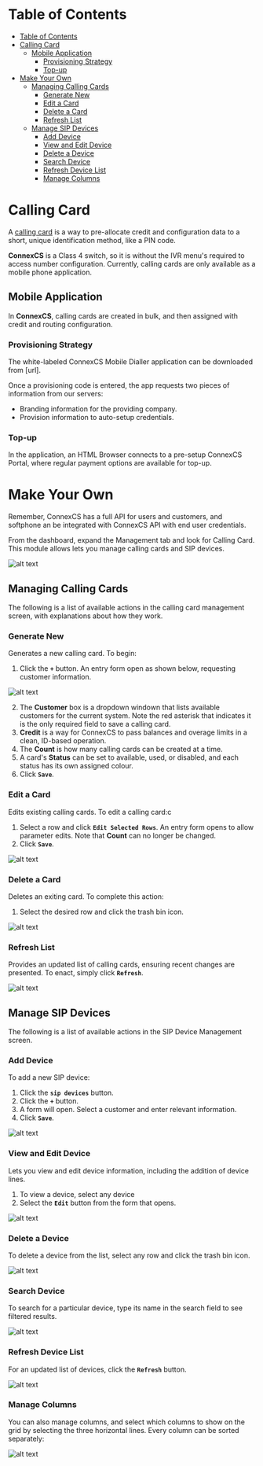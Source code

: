 # Table of Contents
- [Table of Contents](#table-of-contents)
- [Calling Card](#calling-card)
  - [Mobile Application](#mobile-application)
    - [Provisioning Strategy](#provisioning-strategy)
    - [Top-up](#top-up)
- [Make Your Own](#make-your-own)
  - [Managing Calling Cards](#managing-calling-cards)
    - [Generate New](#generate-new)
    - [Edit a Card](#edit-a-card)
    - [Delete a Card](#delete-a-card)
    - [Refresh List](#refresh-list)
  - [Manage SIP Devices](#manage-sip-devices)
    - [Add Device](#add-device)
    - [View and Edit Device](#view-and-edit-device)
    - [Delete a Device](#delete-a-device)
    - [Search Device](#search-device)
    - [Refresh Device List](#refresh-device-list)
    - [Manage Columns](#manage-columns)


# Calling Card

A [calling card](https://en.wikipedia.org/wiki/Telephone_card) is a way to pre-allocate credit and configuration data to a short, unique identification method, like a PIN code.

**ConnexCS** is a Class 4 switch, so it is without the IVR menu's required to access number configuration. Currently, calling cards are only available as a mobile phone application.

## Mobile Application
In **ConnexCS**, calling cards are created in bulk, and then assigned with credit and routing configuration.

### Provisioning Strategy
The white-labeled ConnexCS Mobile Dialler application can be downloaded from [url]. 

Once a provisioning code is entered, the app  requests two pieces of information from our servers:
- Branding information for the providing company.
- Provision information to auto-setup credentials.

### Top-up
In the application, an HTML Browser connects to a pre-setup ConnexCS Portal, where regular payment options are available for top-up.

# Make Your Own
Remember, ConnexCS has a full API for users and customers, and softphone an be integrated with ConnexCS API with end user credentials.

From the dashboard, expand the Management tab and look for Calling Card. This module allows lets you manage calling cards and SIP devices. 

![alt text][cc-1]

## Managing Calling Cards

The following is a list of available actions in the calling card management screen, with explanations about how they work.

### Generate New

Generates a new calling card.  To begin:
1.	Click the **`+`** button.  An entry form open as shown below, requesting customer information.

![alt text][cc-3]

2.	The **Customer** box is a dropdown windown that lists available customers for the current system. Note the red asterisk that indicates it is the only required field to save a calling card.   
3. **Credit** is a way for ConnexCS to pass balances and overage limits in a clean, ID-based operation.
4. The **Count** is how many calling cards can be created at a time.
5.	A card's **Status** can be set to available, used, or disabled, and each status has its own assigned colour.
6. Click **`Save`**. 

### Edit a Card

Edits existing calling cards.  To edit a calling card:c
1.	Select a row and click **`Edit Selected Rows`**. An entry form opens to allow parameter edits.  Note that **Count** can no longer be changed.
3.	Click **`Save`**.

![alt text][cc-5]

### Delete a Card

Deletes an exiting card.  To complete this action:

1.	Select the desired row and click the trash bin icon.

![alt text][cc-6]

### Refresh List

Provides an updated list of calling cards, ensuring recent changes are presented.  To enact, simply click **`Refresh`**.

![alt text][cc-8]

## Manage SIP Devices

The following is a list of available actions in the SIP Device Management screen.

### Add Device

To add a new SIP device:
1.	Click the **`sip devices`** button.
2.	Click the **`+`** button.
1. A form will open. Select a customer and enter relevant information.
2. Click **`Save`**.

![alt text][cc-12]

### View and Edit Device
Lets you view and edit device information, including the addition of device lines.
1)	To view a device, select any device
2)	Select the **`Edit`** button from the form that opens.

![alt text][cc-13]

### Delete a Device

To delete a device from the list, select any row and click the trash bin icon.

![alt text][cc-14]


### Search Device

To search for a particular device, type its name in the search field to see filtered results.

![alt text][cc-15]

### Refresh Device List

For an updated list of devices, click the **`Refresh`** button.

![alt text][cc-16]

### Manage Columns

You can also manage columns, and select which columns to show on the grid by selecting the three horizontal lines.  Every column can be sorted separately:

![alt text][cc-17]   

[cc-1]: https://raw.githubusercontent.com/digipigeon/connexcs-user-docs/master/new-images/193.png "CC-1"
[cc-2]: https://raw.githubusercontent.com/digipigeon/connexcs-user-docs/master/new-images/194.png "CC-2"
[cc-3]: https://raw.githubusercontent.com/digipigeon/connexcs-user-docs/master/new-images/195.png "CC-3"
[cc-4]: https://raw.githubusercontent.com/digipigeon/connexcs-user-docs/master/new-images/196.png "CC-4"
[cc-5]: https://raw.githubusercontent.com/digipigeon/connexcs-user-docs/master/new-images/197.png "CC-5"
[cc-6]: https://raw.githubusercontent.com/digipigeon/connexcs-user-docs/master/new-images/198.png "CC-6"
[cc-7]: https://raw.githubusercontent.com/digipigeon/connexcs-user-docs/master/new-images/199.png "CC-7"
[cc-8]: https://raw.githubusercontent.com/digipigeon/connexcs-user-docs/master/new-images/200.png "CC-8"
[cc-9]: https://raw.githubusercontent.com/digipigeon/connexcs-user-docs/master/new-images/201.png "CC-9"
[cc-10]: https://raw.githubusercontent.com/digipigeon/connexcs-user-docs/master/new-images/202.png "CC-10"
[cc-12]: https://raw.githubusercontent.com/digipigeon/connexcs-user-docs/master/new-images/203.png "CC-12"
[cc-13]: https://raw.githubusercontent.com/digipigeon/connexcs-user-docs/master/new-images/204.png "CC-13"
[cc-14]: https://raw.githubusercontent.com/digipigeon/connexcs-user-docs/master/new-images/205.png "CC-14"
[cc-15]: https://raw.githubusercontent.com/digipigeon/connexcs-user-docs/master/new-images/206.png "CC-15"
[cc-16]: https://raw.githubusercontent.com/digipigeon/connexcs-user-docs/master/new-images/207.png "CC-16"
[cc-17]: https://raw.githubusercontent.com/digipigeon/connexcs-user-docs/master/new-images/208.png "CC-17"
